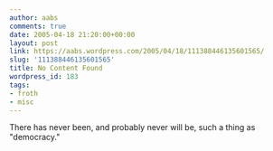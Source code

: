 ```yaml
---
author: aabs
comments: true
date: 2005-04-18 21:20:00+00:00
layout: post
link: https://aabs.wordpress.com/2005/04/18/111388446135601565/
slug: '111388446135601565'
title: No Content Found
wordpress_id: 183
tags:
- froth
- misc
---
```


There has never been, and probably never will be, such a thing as "democracy."
